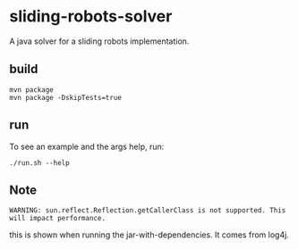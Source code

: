 # sliding-robots-solver
A java solver for a sliding robots implementation.

## build
```
mvn package
mvn package -DskipTests=true
```

## run
To see an example and the args help, run:
```
./run.sh --help
```

## Note 
```
WARNING: sun.reflect.Reflection.getCallerClass is not supported. This will impact performance.
```
this is shown when running the jar-with-dependencies. It comes from log4j.